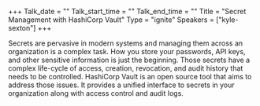 +++
Talk_date = ""
Talk_start_time = ""
Talk_end_time = ""
Title = "Secret Management with HashiCorp Vault"
Type = "ignite"
Speakers = ["kyle-sexton"]
+++

Secrets are pervasive in modern systems and managing them across an organization is a complex task. How you store your passwords, API keys, and other sensitive information is just the beginning. Those secrets have a complex life-cycle of access, creation, revocation, and audit history that needs to be controlled. HashiCorp Vault is an open source tool that aims to address those issues. It provides a unified interface to secrets in your organization along with access control and audit logs.
